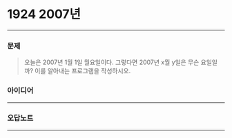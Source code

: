 # 1924 2007년
------------
### 문제

>오늘은 2007년 1월 1일 월요일이다. 그렇다면 2007년 x월 y일은 무슨 요일일까? 이를 알아내는 프로그램을 작성하시오.

### 아이디어
----------

### 오답노트
----------
